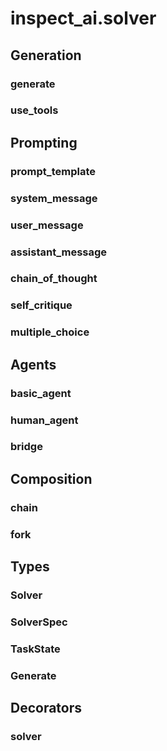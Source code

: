 # inspect_ai.solver


## Generation

### generate

### use_tools

## Prompting

### prompt_template

### system_message

### user_message

### assistant_message

### chain_of_thought

### self_critique

### multiple_choice

## Agents

### basic_agent

### human_agent

### bridge

## Composition

### chain

### fork

## Types

### Solver

### SolverSpec

### TaskState

### Generate

## Decorators

### solver
